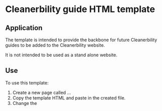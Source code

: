 # Cleanerbility guide HTML template

## Application

The template is intended to provide the backbone for future Cleanerbility guides to be added to the Cleanerbility website. 

It is not intended to be used as a stand alone website. 

## Use

To use this template:

1. Create a new page called ...
2. Copy the template HTML and paste in the created file.
3. Change the <title> to an appropriate name.
4. Change template information.